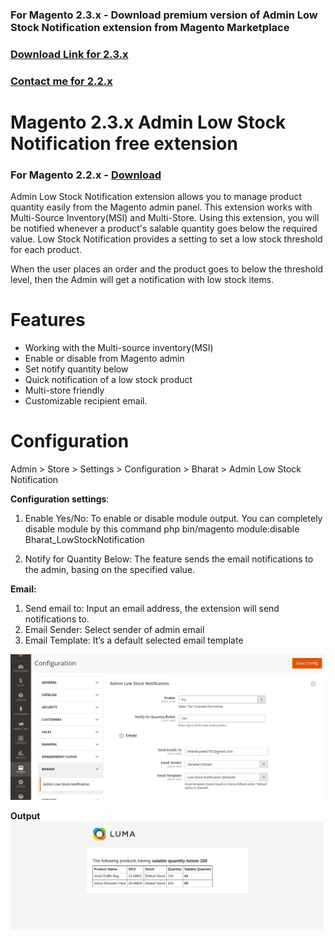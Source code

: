 ### For Magento 2.3.x - Download premium version of Admin Low Stock Notification extension from Magento Marketplace
### <a href="https://marketplace.magento.com/magedad-module-low-stock-notification.html">Download Link for 2.3.x</a>
### <a href="mailto:bharatcpatel2762@gmail.com">Contact me for 2.2.x</a>

# Magento 2.3.x Admin Low Stock Notification free extension
### For Magento 2.2.x - <a href="https://github.com/bharat2762/magento2-admin-low-stock-notification">Download</a>

Admin Low Stock Notification extension allows you to manage product quantity easily from the Magento admin panel. This extension works with Multi-Source Inventory(MSI) and Multi-Store. Using this extension, you will be notified whenever a product's salable quantity goes below the required value. Low Stock Notification provides a setting to set a low stock threshold for each product. 

When the user places an order and the product goes to below the threshold level, then the Admin will get a notification with low stock items.


# Features
*  Working with the Multi-source inventory(MSI)
*  Enable or disable from Magento admin
*  Set notify quantity below
*  Quick notification of a low stock product
*  Multi-store friendly
*  Customizable recipient email.


# Configuration
Admin  > Store > Settings > Configuration > Bharat > Admin Low Stock Notification

**Configuration settings**:	
1. Enable Yes/No: To enable or disable module output. You can completely disable module by this command 
php bin/magento module:disable Bharat_LowStockNotification 

2. Notify for Quantity Below:  The feature sends the email notifications to the admin, basing on the specified value.

**Email:**
1. Send email to: Input an email address, the extension will send notifications to.
2. Email Sender: Select sender of admin email
3. Email Template: It’s a default selected email template

<img src="https://raw.githubusercontent.com/bharat2762/screenshots/master/magento2-low-stock-notification/admin-low-stock-notification-free-config.jpg" alt="admin_Screenshot" border="0"/>

**Output**
<img src="https://raw.githubusercontent.com/bharat2762/screenshots/master/magento2-low-stock-notification/admin-low-stock-notification-free-output.jpg" alt="admin_Screenshot" border="0"/>
